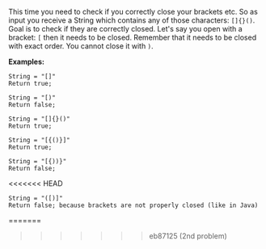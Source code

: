 This time you need to check if you correctly close your brackets etc. So as input you receive a String which contains any of those characters: `[]{}()`. 
Goal is to check if they are correctly closed. Let's say you open with a bracket: `[` then it needs to be closed. Remember that it needs to be closed with exact order.
You cannot close it with `)`. 

**Examples:**

```
String = "[]"
Return true;
```

```
String = "[)"
Return false;
```

```
String = "[]{}()"
Return true;
```

```
String = "[{()}]"
Return true;
```

```
String = "[{))}"
Return false;
```
<<<<<<< HEAD

```
String = "([)]"
Return false; because brackets are not properly closed (like in Java)
```
=======
>>>>>>> eb87125 (2nd problem)
